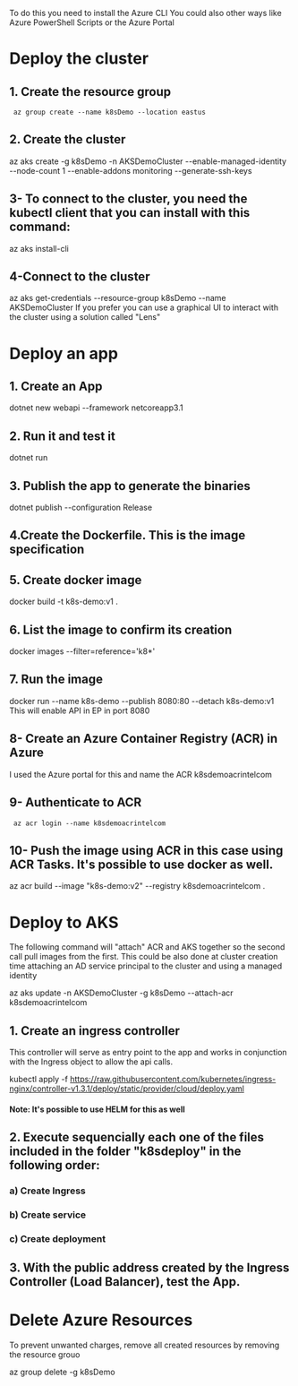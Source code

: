 To do this you need to install the Azure CLI
You could also other ways like Azure PowerShell Scripts
or the Azure Portal

# Deploy the cluster

## 1. Create the resource group

<code> az group create --name k8sDemo --location eastus </code>

## 2. Create the cluster

az aks create -g k8sDemo -n AKSDemoCluster --enable-managed-identity --node-count 1 --enable-addons monitoring --generate-ssh-keys

## 3- To connect to the cluster, you need the kubectl client that you can install with this command:

az aks install-cli

## 4-Connect to the cluster

az aks get-credentials --resource-group k8sDemo --name AKSDemoCluster
If you prefer you can use a graphical UI to interact with the cluster
using a solution called "Lens"

# Deploy an app

## 1. Create an App

dotnet new webapi --framework netcoreapp3.1

## 2. Run it and test it

dotnet run

## 3. Publish the app to generate the binaries

dotnet publish --configuration Release

## 4.Create the Dockerfile. This is the image specification

## 5. Create docker image

docker build -t k8s-demo:v1 .

## 6. List the image to confirm its creation

docker images --filter=reference='k8\*'

## 7. Run the image

docker run --name k8s-demo --publish 8080:80 --detach k8s-demo:v1
This will enable API in EP in port 8080

## 8- Create an Azure Container Registry (ACR) in Azure

I used the Azure portal for this and name the ACR k8sdemoacrintelcom

## 9- Authenticate to ACR

<code> az acr login --name k8sdemoacrintelcom </code>

## 10- Push the image using ACR in this case using ACR Tasks. It's possible to use docker as well.

az acr build --image "k8s-demo:v2" --registry k8sdemoacrintelcom .

# Deploy to AKS

<p>
The following command will "attach" ACR and AKS together so the second call pull
images from the first. This could be also done at cluster creation time attaching
an AD service principal to the cluster and using a managed identity
</p>
az aks update -n AKSDemoCluster -g k8sDemo --attach-acr k8sdemoacrintelcom

## 1. Create an ingress controller

   <p>This controller will serve as entry point to the app
   and works in conjunction with the Ingress object to
   allow the api calls.
   </p>
   
kubectl apply -f https://raw.githubusercontent.com/kubernetes/ingress-nginx/controller-v1.3.1/deploy/static/provider/cloud/deploy.yaml

#### Note: It's possible to use HELM for this as well

## 2. Execute sequencially each one of the files included in the folder "k8sdeploy" in the following order:
### a) Create Ingress
### b) Create service
### c) Create deployment

## 3. With the public address created by the Ingress Controller (Load Balancer), test the App.

# Delete Azure Resources

<p>To prevent unwanted charges, remove all created resources by removing the resource grouo</p>

az group delete -g k8sDemo

